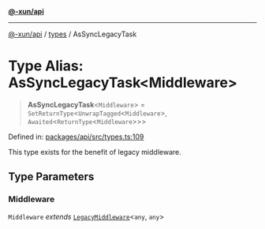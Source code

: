 [**@-xun/api**](../../README.md)

***

[@-xun/api](../../README.md) / [types](../README.md) / AsSyncLegacyTask

# Type Alias: AsSyncLegacyTask\<Middleware\>

> **AsSyncLegacyTask**\<`Middleware`\> = `SetReturnType`\<`UnwrapTagged`\<`Middleware`\>, `Awaited`\<`ReturnType`\<`Middleware`\>\>\>

Defined in: [packages/api/src/types.ts:109](https://github.com/Xunnamius/api-utils/blob/26ff5418e5bdc48556430bd75dc6bad0dc96e47c/packages/api/src/types.ts#L109)

This type exists for the benefit of legacy middleware.

## Type Parameters

### Middleware

`Middleware` *extends* [`LegacyMiddleware`](LegacyMiddleware.md)\<`any`, `any`\>
